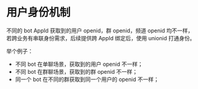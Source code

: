 # 用户身份机制

不同的 bot AppId 获取到的用户 openid，群 openid，频道 openid 均不一样，若跨业务有串联身份需求，后续提供跨 AppId 绑定后，使用 unionid 打通身份。 

举个例子：

- 不同 bot 在单聊场景，获取到的用户 openid 不一样；
- 不同 bot 在群聊场景，获取到的群 openid 不一样；
- 同一个 bot 在不同的群获取到同一个用户的 openid 不一样；

